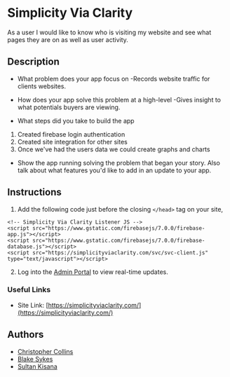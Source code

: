 # Simplicity Via Clarity

As a user I would like to know who is visiting my website and see what pages they are on as well as user activity.

## Description
* What problem does your app focus on
-Records website traffic for clients websites. 

* How does your app solve this problem at a high-level
-Gives insight to what potentials buyers are viewing.

* What steps did you take to build the app
1) Created firebase login authentication
2) Created site integration for other sites
3) Once we've had the users data we could create graphs and charts

* Show the app running solving the problem that began your story. Also talk about what features you'd like to add in an update to your app.  


## Instructions
1. Add the following code just before the closing `</head>` tag on your site,
```
<!-- Simplicity Via Clarity Listener JS -->
<script src="https://www.gstatic.com/firebasejs/7.0.0/firebase-app.js"></script>
<script src="https://www.gstatic.com/firebasejs/7.0.0/firebase-database.js"></script>
<script src="https://simplicityviaclarity.com/svc/svc-client.js" type="text/javascript"></script>
```
2. Log into the [Admin Portal](https://simplicityviaclarity.com/) to view real-time updates. 

### Useful Links
* Site Link: [https://simplicityviaclarity.com/](https://simplicityviaclarity.com/)

## Authors
* [Christopher Collins](https://github.com/ccollins1544)
* [Blake Sykes](https://github.com/psych0sykes)
* [Sultan Kisana](https://github.com/sultankisana)